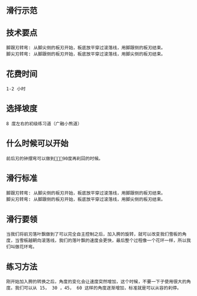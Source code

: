 ## 滑行示范

## 技术要点
    脚跟刃转弯: 从脚尖侧的板刃开始，板底放平穿过滚落线，用脚跟侧的板刃结束。
    脚尖刃转弯: 从脚跟侧的板刃开始，板底放平穿过滚落线，用脚尖侧的板刃结束。

## 花费时间
    1-2 小时

## 选择坡度
    8 度左右的初级练习道（广融小熊道）

## 什么时候可以开始
    前后刃的钟摆弯可以做到90度再刹回的时候。
    
## 滑行标准
    脚跟刃转弯: 从脚尖侧的板刃开始，板底放平穿过滚落线，用脚跟侧的板刃结束。
    脚尖刃转弯: 从脚跟侧的板刃开始，板底放平穿过滚落线，用脚尖侧的板刃结束。

## 滑行要领
    当我们将前刃落叶飘做到了可以完全自主控制之后，加入胯的旋转，就可以改变我们雪板的角度，当雪板越朝向滚落线，我们的落叶飘的速度会更快，最后整个过程像一个花环一样，所以我们叫做花环弯。

## 练习方法
    刚开始加入胯的转换之后，角度的变化会让速度突然增加，这个时候，不要一下子使用很大的角度。我们可以从 15， 30 ，45， 60 这样的角度逐渐增加，标准就是可以从容的刹停。